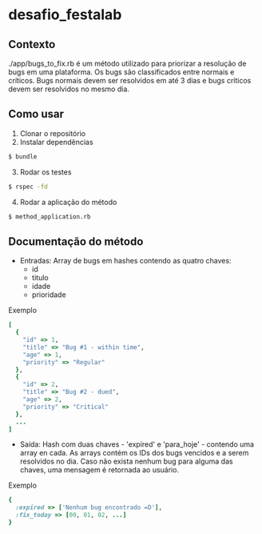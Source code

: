 # desafio_festalab

## Contexto
./app/bugs_to_fix.rb é um método utilizado para priorizar a resolução de bugs em uma plataforma.
Os bugs são classificados entre normais e críticos. Bugs normais devem ser resolvidos em até 3 dias e bugs críticos devem ser resolvidos no mesmo dia.

## Como usar

1. Clonar o repositório
2. Instalar dependências
```bash 
$ bundle
```
3. Rodar os testes
```bash 
$ rspec -fd
```
4. Rodar a aplicação do método
```bash 
$ method_application.rb
```

## Documentação do método
- Entradas: Array de bugs em hashes contendo as quatro chaves:
    - id
    - titulo
    - idade
    - prioridade 

Exemplo
```ruby
[
  { 
    "id" => 1,
    "title" => "Bug #1 - within time",
    "age" => 1,
    "priority" => "Regular"
  },
  {
    "id" => 2,
    "title" => "Bug #2 - dued",
    "age" => 2,
    "priority" => "Critical"
  },
  ...
]
```

- Saída: Hash com duas chaves - 'expired' e 'para_hoje' - contendo uma array en cada. As arrays contém os IDs dos bugs vencidos e a serem resolvidos no dia. Caso não exista nenhum bug para alguma das chaves, uma mensagem é retornada ao usuário.

Exemplo
```ruby
{
  :expired => ['Nenhum bug encontrado =D'],
  :fix_today => [00, 01, 02, ...]
}
```
